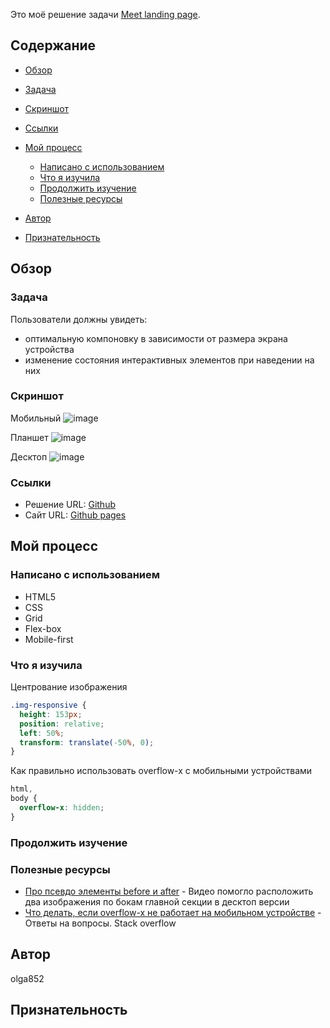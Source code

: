 Это моё решение задачи [Meet landing page](https://www.frontendmentor.io/challenges/meet-landing-page-rbTDS6OUR).

## Содержание

- [Обзор](#обзор)

- [Задача](#задача)
- [Скриншот](#скриншот)
- [Ссылки](#ссылки)
- [Мой процесс](#мой-процесс)
  - [Написано с использованием](#написано-с-использованием)
  - [Что я изучила](#что-я-изучила)
  - [Продолжить изучение](#продолжить-изучение)
  - [Полезные ресурсы](#полезные-ресурсы)
- [Автор](#автор)
- [Признательность](#признательность)

## Обзор

### Задача

Пользователи должны увидеть:

- оптимальную компоновку в зависимости от размера экрана устройства
- изменение состояния интерактивных элементов при наведении на них

### Скриншот

Мобильный
![image](https://user-images.githubusercontent.com/90684029/140928214-204d2cde-a809-4ef6-9926-4cab9e28ee95.png)


Планшет
![image](https://user-images.githubusercontent.com/90684029/140927995-7b4c1f55-6a15-4fb5-99a7-e96db7bc08a7.png)


Десктоп
![image](https://user-images.githubusercontent.com/90684029/140927625-c6c71f2d-a13c-41e6-9556-3dd63bded835.png)


### Ссылки

- Решение URL: [Github](https://your-solution-url.com)
- Сайт URL: [Github pages](https://olga852.github.io/my-solution--meet-landing-page/)

## Мой процесс

### Написано с использованием

- HTML5
- CSS
- Grid
- Flex-box
- Mobile-first

### Что я изучила

Центрование изображения

```css
.img-responsive {
  height: 153px;
  position: relative;
  left: 50%;
  transform: translate(-50%, 0);
}
```

Как правильно использовать overflow-x с мобильными устройствами

```css
html,
body {
  overflow-x: hidden;
}
```

### Продолжить изучение

### Полезные ресурсы

- [Про псевдо элементы before и after](https://www.youtube.com/watch?v=zGiirUiWslI&list=PLSCr865IKB-1aBfy8dUOgHuQJBUvI4SWB&index=3) - Видео помогло расположить два изображения по бокам главной секции в десктоп версии
- [Что делать, если overflow-x не работает на мобильном устройстве](https://stackoverflow.com/questions/24193272/overflow-xhidden-on-mobile-device-not-working) - Ответы на вопросы. Stack overflow

## Автор

olga852

## Признательность
